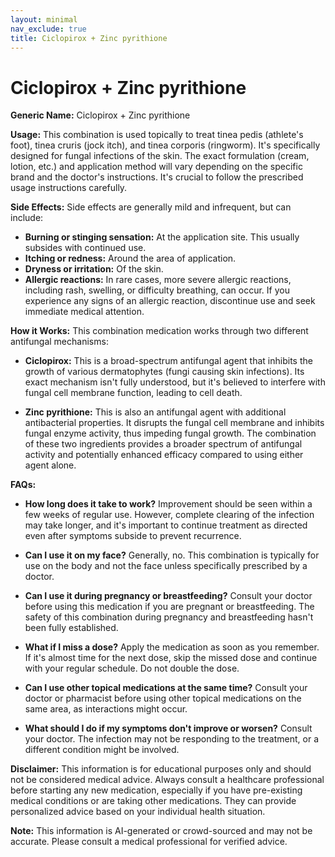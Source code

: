 ```yaml
---
layout: minimal
nav_exclude: true
title: Ciclopirox + Zinc pyrithione
---
```


# Ciclopirox + Zinc pyrithione

**Generic Name:** Ciclopirox + Zinc pyrithione

**Usage:** This combination is used topically to treat tinea pedis (athlete's foot), tinea cruris (jock itch), and tinea corporis (ringworm).  It's specifically designed for fungal infections of the skin.  The exact formulation (cream, lotion, etc.) and application method will vary depending on the specific brand and the doctor's instructions.  It's crucial to follow the prescribed usage instructions carefully.

**Side Effects:**  Side effects are generally mild and infrequent, but can include:

* **Burning or stinging sensation:** At the application site. This usually subsides with continued use.
* **Itching or redness:**  Around the area of application.
* **Dryness or irritation:** Of the skin.
* **Allergic reactions:**  In rare cases, more severe allergic reactions, including rash, swelling, or difficulty breathing, can occur.  If you experience any signs of an allergic reaction, discontinue use and seek immediate medical attention.

**How it Works:**  This combination medication works through two different antifungal mechanisms:

* **Ciclopirox:** This is a broad-spectrum antifungal agent that inhibits the growth of various dermatophytes (fungi causing skin infections).  Its exact mechanism isn't fully understood, but it's believed to interfere with fungal cell membrane function, leading to cell death.

* **Zinc pyrithione:** This is also an antifungal agent with additional antibacterial properties.  It disrupts the fungal cell membrane and inhibits fungal enzyme activity, thus impeding fungal growth.  The combination of these two ingredients provides a broader spectrum of antifungal activity and potentially enhanced efficacy compared to using either agent alone.


**FAQs:**

* **How long does it take to work?**  Improvement should be seen within a few weeks of regular use. However, complete clearing of the infection may take longer, and it's important to continue treatment as directed even after symptoms subside to prevent recurrence.

* **Can I use it on my face?**  Generally, no.  This combination is typically for use on the body and not the face unless specifically prescribed by a doctor.

* **Can I use it during pregnancy or breastfeeding?**  Consult your doctor before using this medication if you are pregnant or breastfeeding. The safety of this combination during pregnancy and breastfeeding hasn't been fully established.

* **What if I miss a dose?** Apply the medication as soon as you remember. If it's almost time for the next dose, skip the missed dose and continue with your regular schedule. Do not double the dose.

* **Can I use other topical medications at the same time?**  Consult your doctor or pharmacist before using other topical medications on the same area, as interactions might occur.

* **What should I do if my symptoms don't improve or worsen?**  Consult your doctor.  The infection may not be responding to the treatment, or a different condition might be involved.

**Disclaimer:**  This information is for educational purposes only and should not be considered medical advice. Always consult a healthcare professional before starting any new medication, especially if you have pre-existing medical conditions or are taking other medications.  They can provide personalized advice based on your individual health situation.


**Note:** This information is AI-generated or crowd-sourced and may not be accurate. Please consult a medical professional for verified advice.